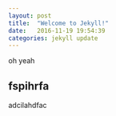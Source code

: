 ```yaml
---
layout: post
title:  "Welcome to Jekyll!"
date:   2016-11-19 19:54:39
categories: jekyll update
---
```

oh yeah

## fspihrfa
adcilahdfac
